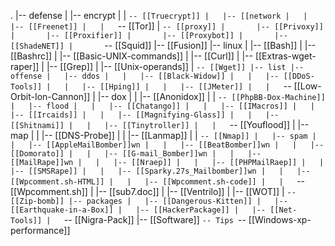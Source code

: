 .
|-- defense
|   |-- encrypt
|   |   `-- [[Truecrypt]]
|   |-- [[network
|   |   |-- [[Freenet]]
|   |   `-- [[Tor]]
|   `-- [[proxy]]
|       |-- [[Privoxy]]
|       |-- [[Proxifier]]
|       |-- [[Proxybot]]
|       |-- [[ShadeNET]]
|       `-- [[Squid]]
|-- [[Fusion]]
|-- linux
|   |-- [[Bash]]
|   |-- [[Bashrc]]
|   |-- [[Basic-UNIX-commands]]
|   |-- [[Curl]]
|   |-- [[Extras-wget-raper]]
|   |-- [[Grep]]
|   |-- [[Unix-operands]]
|   `-- [[Wget]]
|-- list
|-- offense
|   |-- ddos
|   |   |-- [[Black-Widow]]
|   |   |-- [[DDoS-Tools]]
|   |   |-- [[Hping]]
|   |   |-- [[JMeter]]
|   |   `-- [[Low-Orbit-Ion-Cannon]]
|   |-- dox
|   |   |-- [[Anonidox]]
|   |   `-- [[PhpBB-Dox-Machine]]
|   |-- flood
|   |   |-- [[Chatango]]
|   |   |-- [[IMacros]]
|   |   |-- [[Ircaids]]
|   |   |-- [[Magnifying-Glass]]
|   |   |-- [[Shitnami]]
|   |   |-- [[Tinytroller]]
|   |   `-- [[Youflood]]
|   |-- map
|   |   |-- [[DNS-Probe]]
|   |   |-- [[Lanmap]]
|   |   `-- [[Nmap]]
|   |-- spam
|   |   |-- [[AppleMailBomber]]wn
|   |   |-- [[BeatBomber]]wn
|   |   |-- [[Domorato]]
|   |   |-- [[G-mail_Bomber]]wn
|   |   |-- [[MailRape]]wn
|   |   |-- [[Nraep]]
|   |   |-- [[PHPMailRaep]]
|   |   |-- [[SMSRape]]
|   |   |-- [[Sparky.27s_Mailbomber]]wn
|   |   |-- [[Wpcomment.sh-HTML]]
|   |   |-- [[Wpcomment.sh-code]]
|   |   `-- [[Wpcomment.sh]]
|   |-- [[sub7.doc]]
|   |-- [[Ventrilo]]
|   |-- [[WOT]]
|   `-- [[Zip-bomb]]
|-- packages
|   |-- [[Dangerous-Kitten]]
|   |-- [[Earthquake-in-a-Box]]
|   |-- [[HackerPackage]]
|   |-- [[Net-Tools]]
|   `-- [[Nigra-Pack]]
|-- [[Software]]
`-- Tips
    `-- [[Windows-xp-performance]]
